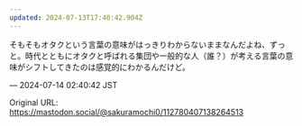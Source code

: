 ```yaml
---
updated: 2024-07-13T17:40:42.904Z
---
```


<p>そもそもオタクという言葉の意味がはっきりわからないままなんだよね、ずっと。時代とともにオタクと呼ばれる集団や一般的な人（誰？）が考える言葉の意味がシフトしてきたのは感覚的にわかるんだけど。</p>

&mdash; 2024-07-14 02:40:42 JST

Original URL: https://mastodon.social/@sakuramochi0/112780407138264513
